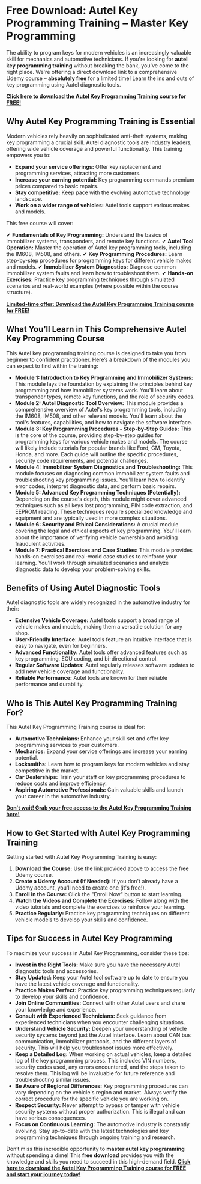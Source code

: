 # Free Download: Autel Key Programming Training – Master Key Programming

The ability to program keys for modern vehicles is an increasingly valuable skill for mechanics and automotive technicians. If you're looking for **autel key programming training** without breaking the bank, you've come to the right place.  We're offering a direct download link to a comprehensive Udemy course – **absolutely free** for a limited time!  Learn the ins and outs of key programming using Autel diagnostic tools.

[**Click here to download the Autel Key Programming Training course for FREE!**](https://udemywork.com/autel-key-programming-training)

## Why Autel Key Programming Training is Essential

Modern vehicles rely heavily on sophisticated anti-theft systems, making key programming a crucial skill. Autel diagnostic tools are industry leaders, offering wide vehicle coverage and powerful functionality. This training empowers you to:

*   **Expand your service offerings:**  Offer key replacement and programming services, attracting more customers.
*   **Increase your earning potential:** Key programming commands premium prices compared to basic repairs.
*   **Stay competitive:**  Keep pace with the evolving automotive technology landscape.
*   **Work on a wider range of vehicles:** Autel tools support various makes and models.

This free course will cover:

✔   **Fundamentals of Key Programming:** Understand the basics of immobilizer systems, transponders, and remote key functions.
✔   **Autel Tool Operation:**  Master the operation of Autel key programming tools, including the IM608, IM508, and others.
✔   **Key Programming Procedures:** Learn step-by-step procedures for programming keys for different vehicle makes and models.
✔   **Immobilizer System Diagnostics:**  Diagnose common immobilizer system faults and learn how to troubleshoot them.
✔   **Hands-on Exercises:**  Practice key programming techniques through simulated scenarios and real-world examples (where possible within the course structure).

[**Limited-time offer: Download the Autel Key Programming Training course for FREE!**](https://udemywork.com/autel-key-programming-training)

## What You’ll Learn in This Comprehensive Autel Key Programming Course

This Autel key programming training course is designed to take you from beginner to confident practitioner.  Here’s a breakdown of the modules you can expect to find within the training:

*   **Module 1: Introduction to Key Programming and Immobilizer Systems:** This module lays the foundation by explaining the principles behind key programming and how immobilizer systems work.  You'll learn about transponder types, remote key functions, and the role of security codes.
*   **Module 2: Autel Diagnostic Tool Overview:** This module provides a comprehensive overview of Autel's key programming tools, including the IM608, IM508, and other relevant models.  You'll learn about the tool's features, capabilities, and how to navigate the software interface.
*   **Module 3: Key Programming Procedures - Step-by-Step Guides:** This is the core of the course, providing step-by-step guides for programming keys for various vehicle makes and models. The course will likely include tutorials for popular brands like Ford, GM, Toyota, Honda, and more. Each guide will outline the specific procedures, security code requirements, and potential challenges.
*   **Module 4: Immobilizer System Diagnostics and Troubleshooting:** This module focuses on diagnosing common immobilizer system faults and troubleshooting key programming issues. You'll learn how to identify error codes, interpret diagnostic data, and perform basic repairs.
*   **Module 5: Advanced Key Programming Techniques (Potentially):** Depending on the course's depth, this module might cover advanced techniques such as all keys lost programming, PIN code extraction, and EEPROM reading.  These techniques require specialized knowledge and equipment and are typically used in more complex situations.
*   **Module 6: Security and Ethical Considerations:**  A crucial module covering the legal and ethical aspects of key programming.  You'll learn about the importance of verifying vehicle ownership and avoiding fraudulent activities.
*   **Module 7: Practical Exercises and Case Studies:**  This module provides hands-on exercises and real-world case studies to reinforce your learning.  You'll work through simulated scenarios and analyze diagnostic data to develop your problem-solving skills.

## Benefits of Using Autel Diagnostic Tools

Autel diagnostic tools are widely recognized in the automotive industry for their:

*   **Extensive Vehicle Coverage:**  Autel tools support a broad range of vehicle makes and models, making them a versatile solution for any shop.
*   **User-Friendly Interface:**  Autel tools feature an intuitive interface that is easy to navigate, even for beginners.
*   **Advanced Functionality:** Autel tools offer advanced features such as key programming, ECU coding, and bi-directional control.
*   **Regular Software Updates:** Autel regularly releases software updates to add new vehicle coverage and functionality.
*   **Reliable Performance:**  Autel tools are known for their reliable performance and durability.

## Who is This Autel Key Programming Training For?

This Autel Key Programming Training course is ideal for:

*   **Automotive Technicians:** Enhance your skill set and offer key programming services to your customers.
*   **Mechanics:**  Expand your service offerings and increase your earning potential.
*   **Locksmiths:**  Learn how to program keys for modern vehicles and stay competitive in the market.
*   **Car Dealerships:**  Train your staff on key programming procedures to reduce costs and improve efficiency.
*   **Aspiring Automotive Professionals:**  Gain valuable skills and launch your career in the automotive industry.

[**Don't wait! Grab your free access to the Autel Key Programming Training here!**](https://udemywork.com/autel-key-programming-training)

## How to Get Started with Autel Key Programming Training

Getting started with Autel Key Programming Training is easy:

1.  **Download the Course:** Use the link provided above to access the free Udemy course.
2.  **Create a Udemy Account (If Needed):** If you don't already have a Udemy account, you'll need to create one (it's free!).
3.  **Enroll in the Course:**  Click the "Enroll Now" button to start learning.
4.  **Watch the Videos and Complete the Exercises:**  Follow along with the video tutorials and complete the exercises to reinforce your learning.
5.  **Practice Regularly:**  Practice key programming techniques on different vehicle models to develop your skills and confidence.

## Tips for Success in Autel Key Programming

To maximize your success in Autel Key Programming, consider these tips:

*   **Invest in the Right Tools:**  Make sure you have the necessary Autel diagnostic tools and accessories.
*   **Stay Updated:**  Keep your Autel tool software up to date to ensure you have the latest vehicle coverage and functionality.
*   **Practice Makes Perfect:**  Practice key programming techniques regularly to develop your skills and confidence.
*   **Join Online Communities:**  Connect with other Autel users and share your knowledge and experience.
*   **Consult with Experienced Technicians:**  Seek guidance from experienced technicians when you encounter challenging situations.
*   **Understand Vehicle Security:**  Deepen your understanding of vehicle security systems beyond just the Autel interface.  Learn about CAN bus communication, immobilizer protocols, and the different layers of security.  This will help you troubleshoot issues more effectively.
*   **Keep a Detailed Log:** When working on actual vehicles, keep a detailed log of the key programming process. This includes VIN numbers, security codes used, any errors encountered, and the steps taken to resolve them.  This log will be invaluable for future reference and troubleshooting similar issues.
*   **Be Aware of Regional Differences:** Key programming procedures can vary depending on the vehicle's region and market. Always verify the correct procedure for the specific vehicle you are working on.
*   **Respect Security:** Never attempt to bypass or tamper with vehicle security systems without proper authorization. This is illegal and can have serious consequences.
*   **Focus on Continuous Learning:** The automotive industry is constantly evolving. Stay up-to-date with the latest technologies and key programming techniques through ongoing training and research.

Don’t miss this incredible opportunity to **master autel key programming** without spending a dime! This **free download** provides you with the knowledge and skills you need to succeed in this high-demand field. **[Click here to download the Autel Key Programming Training course for FREE and start your journey today!](https://udemywork.com/autel-key-programming-training)**
